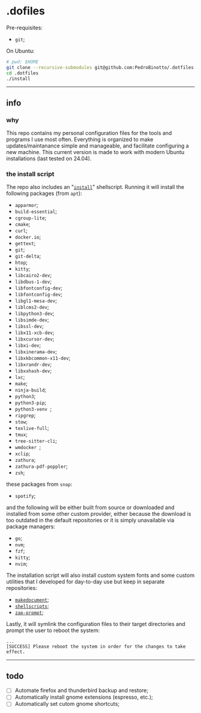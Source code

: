 # .dofiles

Pre-requisites:
- `git`;

On Ubuntu:

```bash
# pwd: $HOME
git clone --recursive-submodules git@github.com:PedroBinotto/.dotfiles.git
cd .dotfiles
./install
```

---

## info

### why

This repo contains my personal configuration files for the tools and programs I use most often.
Everything is organized to make updates/maintanance simple and manageable, and facilitate configuring a new machine.
This current version is made to work with modern Ubuntu installations (last tested on 24.04).

### the install script

The repo also includes an "[`install`](https://github.com/PedroBinotto/.dotfiles/blob/main/install)" shellscript.
Running it will install the following packages (from `apt`):

- `apparmor`;
- `build-essential`;
- `cgroup-lite`;
- `cmake`;
- `curl`;
- `docker.io`;
- `gettext`;
- `git`;
- `git-delta`;
- `htop`;
- `kitty`;
- `libcairo2-dev`;
- `libdbus-1-dev`;
- `libfontconfig-dev`;
- `libfontconfig-dev`;
- `libgl1-mesa-dev`;
- `liblcms2-dev`;
- `libpython3-dev`;
- `libsimde-dev`;
- `libssl-dev`;
- `libx11-xcb-dev`;
- `libxcursor-dev`;
- `libxi-dev`;
- `libxinerama-dev`;
- `libxkbcommon-x11-dev`;
- `libxrandr-dev`;
- `libxxhash-dev`;
- `lxc`;
- `make`;
- `ninja-build`;
- `python3`;
- `python3-pip`;
- `python3-venv `;
- `ripgrep`;
- `stow`;
- `texlive-full`;
- `tmux`;
- `tree-sitter-cli`;
- `wmdocker `;
- `xclip`;
- `zathura`;
- `zathura-pdf-poppler`;
- `zsh`;

these packages from `snap`:

- `spotify`;

and the following will be either built from source or downloaded and installed from some other custom provider, either
because the download is too outdated in the default repositories or it is simply unavailable via package managers:

- `go`;
- `nvm`;
- `fzf`;
- `kitty`;
- `nvim`;

The installation script will also install custom system fonts and some custom utilities that I developed for day-to-day use 
but keep in separate repositories:

- [`makedocument`](https://github.com/PedroBinotto/makedocument/);
- [`shellscripts`](https://github.com/PedroBinotto/shellscripts/);
- [`zap-prompt`](https://github.com/PedroBinotto/zap-prompt);

Lastly, it will symlink the configuration files to their target directories and prompt the user to reboot the system:
```
...
[SUCCESS] Please reboot the system in order for the changes to take effect.
```

---

## todo
- [ ] Automate firefox and thunderbird backup and restore;
- [ ] Automatically install gnome extensions (espresso, etc.);
- [ ] Automatically set cutom gnome shortcuts;
